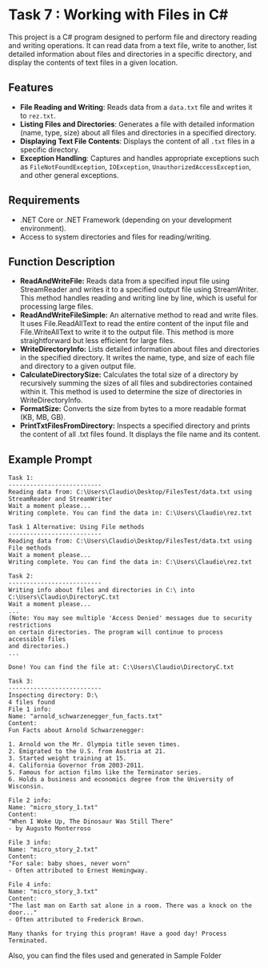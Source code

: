 ﻿# Task 7 : Working with Files in C#
This project is a C# program designed to perform file and directory reading 
and writing operations. It can read data from a text file, write to another, 
list detailed information about files and directories in a specific directory, 
and display the contents of text files in a given location.

## Features
- **File Reading and Writing**: Reads data from a `data.txt` file and writes it to `rez.txt`.
- **Listing Files and Directories**: Generates a file with detailed information (name, type, size) about all files and directories in a specified directory.
- **Displaying Text File Contents**: Displays the content of all `.txt` files in a specific directory.
- **Exception Handling**: Captures and handles appropriate exceptions such as `FileNotFoundException`, `IOException`, `UnauthorizedAccessException`, and other general exceptions.

## Requirements
- .NET Core or .NET Framework (depending on your development environment).
- Access to system directories and files for reading/writing.

## Function Description
- **ReadAndWriteFile:** Reads data from a specified input file using StreamReader and writes it to a specified output file using StreamWriter. This method handles reading and writing line by line, which is useful for processing large files.
- **ReadAndWriteFileSimple:** An alternative method to read and write files. It uses File.ReadAllText to read the entire content of the input file and File.WriteAllText to write it to the output file. This method is more straightforward but less efficient for large files.
- **WriteDirectoryInfo:** Lists detailed information about files and directories in the specified directory. It writes the name, type, and size of each file and directory to a given output file.
- **CalculateDirectorySize:** Calculates the total size of a directory by recursively summing the sizes of all files and subdirectories contained within it. This method is used to determine the size of directories in WriteDirectoryInfo.
- **FormatSize:** Converts the size from bytes to a more readable format (KB, MB, GB).
- **PrintTxtFilesFromDirectory:** Inspects a specified directory and prints the content of all .txt files found. It displays the file name and its content.

## Example Prompt
```
Task 1:
--------------------------
Reading data from: C:\Users\Claudio\Desktop/FilesTest/data.txt using StreamReader and StreamWriter
Wait a moment please...
Writing complete. You can find the data in: C:\Users\Claudio\rez.txt

Task 1 Alternative: Using File methods
--------------------------
Reading data from: C:\Users\Claudio\Desktop/FilesTest/data.txt using File methods
Wait a moment please...
Writing complete. You can find the data in: C:\Users\Claudio\rez.txt

Task 2:
--------------------------
Writing info about files and directories in C:\ into C:\Users\Claudio\DirectoryC.txt
Wait a moment please...
...
(Note: You may see multiple 'Access Denied' messages due to security restrictions 
on certain directories. The program will continue to process accessible files 
and directories.)
...

Done! You can find the file at: C:\Users\Claudio\DirectoryC.txt

Task 3:
--------------------------
Inspecting directory: D:\
4 files found
File 1 info:
Name: "arnold_schwarzenegger_fun_facts.txt"
Content:
Fun Facts about Arnold Schwarzenegger:

1. Arnold won the Mr. Olympia title seven times.
2. Emigrated to the U.S. from Austria at 21.
3. Started weight training at 15.
4. California Governor from 2003-2011.
5. Famous for action films like the Terminator series.
6. Holds a business and economics degree from the University of Wisconsin.

File 2 info:
Name: "micro_story_1.txt"
Content:
"When I Woke Up, The Dinosaur Was Still There"
- by Augusto Monterroso

File 3 info:
Name: "micro_story_2.txt"
Content:
"For sale: baby shoes, never worn"
- Often attributed to Ernest Hemingway.

File 4 info:
Name: "micro_story_3.txt"
Content:
"The last man on Earth sat alone in a room. There was a knock on the door..."
- Often attributed to Frederick Brown.

Many thanks for trying this program! Have a good day! Process Terminated.
```

Also, you can find the files used and generated in Sample Folder